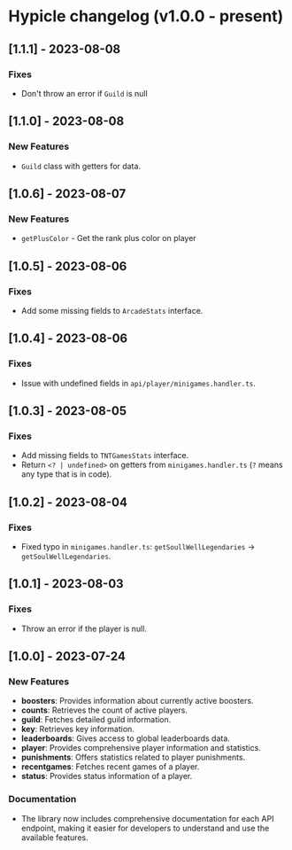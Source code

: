 # Hypicle changelog (v1.0.0 - present)

## [1.1.1] - 2023-08-08
### Fixes
- Don't throw an error if `Guild` is null

## [1.1.0] - 2023-08-08
### New Features
- `Guild` class with getters for data.

## [1.0.6] - 2023-08-07
### New Features
- `getPlusColor` - Get the rank plus color on player

## [1.0.5] - 2023-08-06
### Fixes
- Add some missing fields to `ArcadeStats` interface.

## [1.0.4] - 2023-08-06
### Fixes
- Issue with undefined fields in `api/player/minigames.handler.ts`.

## [1.0.3] - 2023-08-05
### Fixes
- Add missing fields to `TNTGamesStats` interface.
- Return `<? | undefined>` on getters from `minigames.handler.ts` (`?` means any type that is in code).

## [1.0.2] - 2023-08-04
### Fixes
- Fixed typo in `minigames.handler.ts`:  `getSoullWellLegendaries` -> `getSoulWellLegendaries`.

## [1.0.1] - 2023-08-03
### Fixes
- Throw an error if the player is null.

## [1.0.0] - 2023-07-24
### New Features

- **boosters**: Provides information about currently active boosters.
- **counts**: Retrieves the count of active players.
- **guild**: Fetches detailed guild information.
- **key**: Retrieves key information.
- **leaderboards**: Gives access to global leaderboards data.
- **player**: Provides comprehensive player information and statistics.
- **punishments**: Offers statistics related to player punishments.
- **recentgames**: Fetches recent games of a player.
- **status**: Provides status information of a player.

### Documentation

- The library now includes comprehensive documentation for each API endpoint, making it easier for developers to understand and use the available features.